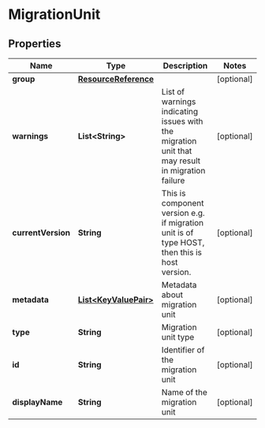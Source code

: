 # MigrationUnit

## Properties
Name | Type | Description | Notes
------------ | ------------- | ------------- | -------------
**group** | [**ResourceReference**](ResourceReference.md) |  |  [optional]
**warnings** | **List&lt;String&gt;** | List of warnings indicating issues with the migration unit that may result in migration failure |  [optional]
**currentVersion** | **String** | This is component version e.g. if migration unit is of type HOST, then this is host version. |  [optional]
**metadata** | [**List&lt;KeyValuePair&gt;**](KeyValuePair.md) | Metadata about migration unit |  [optional]
**type** | **String** | Migration unit type |  [optional]
**id** | **String** | Identifier of the migration unit |  [optional]
**displayName** | **String** | Name of the migration unit |  [optional]
